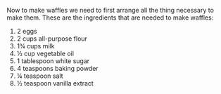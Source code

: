 Now to make waffles we need to first arrange all the thing necessary to make them.
These are the ingredients that are needed to make waffles:
1. 2 eggs
2. 2 cups all-purpose flour
3. 1¾ cups milk
4. ½ cup vegetable oil
5. 1 tablespoon white sugar
6. 4 teaspoons baking powder
7. ¼ teaspoon salt
8. ½ teaspoon vanilla extract
